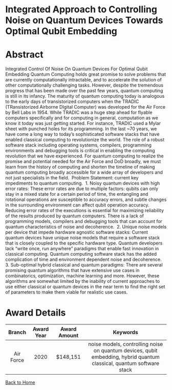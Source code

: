 
Integrated Approach to Controlling Noise on Quantum Devices Towards Optimal Qubit Embedding
===========================================================================================

# Abstract


Integrated Control Of Noise On Quantum Devices For Optimal Qubit Embedding Quantum Computing holds great promise to solve problems that are currently computationally intractable, and to accelerate the solution of other computationally challenging tasks. However, despite the tremendous progress that has been made over the past few years, quantum computing is still in its infancy. The maturity of quantum computing today is analogous to the early days of transistorized computers when the TRADIC (TRansistorized Airborne DIgital Computer) was developed for the Air Force by Bell Labs in 1954. While TRADIC was a huge step ahead for flyable computers specifically and for computing in general, computation as we know it today was just getting started. For instance, TRADIC used a Mylar sheet with punched holes for its programming. In the last ~70 years, we have come a long way to today’s sophisticated software stacks that have enabled classical computing to revolutionize the world. The role of a robust software stack including operating systems, compilers, programming environments and debugging tools is critical in enabling the computing revolution that we have experienced. For quantum computing to realize the promise and potential needed for the Air Force and DoD broadly, we must learn from the history of computing and shorten the timeline of making quantum computing broadly accessible for a wide array of developers and not just specialists in the field.  Problem Statement: current key impediments to quantum computing.  1. Noisy quantum devices with high error rates: These error rates are due to multiple factors: qubits can only stay in a mixed state for a certain period of time, the entangling and rotational operations are susceptible to accuracy errors, and subtle changes in the surrounding environment can affect qubit operation accuracy. Reducing error rates of the executions is essential for maximizing reliability of the results produced by quantum computers. There is a lack of programming models, compilers and debugging tools that can account for quantum characteristics of noise and decoherence.  2. Unique noise models per device that impede hardware agnostic software stacks: Current quantum devices have unique noise models that require a software stack that is closely coupled to the specific hardware type. Quantum developers lack “write once, run anywhere” paradigms that enable fast innovation in classical computing. Quantum computing software stack has the added complication of time and environment dependent noise and decoherence.  3. Sub-optimal hybrid classical and quantum paradigms: There are several promising quantum algorithms that have extensive use cases in combinatorics, optimization, machine learning and more. However, these algorithms are somewhat limited by the inability of current approaches to use either classical or quantum devices in the near term to find the right set of parameters to make them viable for realistic use cases.   

# Award Details

|Branch|Award Year|Award Amount|Keywords|
| :---: | :---: | :---: | :---: |
|Air Force|2020|$148,151|noise models, controlling noise on quantum devices, qubit embedding, hybrid quantum classical, quantum software stack|
  
  


[Back to Home](https://github.com/chrischow/dod_sbir_awards/DJ/#1608)